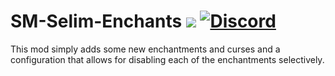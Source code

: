 # SM-Selim-Enchants [![](http://cf.way2muchnoise.eu/302312.svg)](https://minecraft.curseforge.com/projects/selims-enchantments) [![Discord](https://img.shields.io/discord/436614503606779914.svg)](https://discord.gg/NxverNw)
This mod simply adds some new enchantments and curses and a configuration that allows for disabling each of the enchantments selectively.
